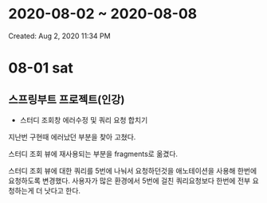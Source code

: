 # 2020-08-02 ~ 2020-08-08

Created: Aug 2, 2020 11:34 PM

# 08-01 sat

## 스프링부트 프로젝트(인강)

- 스터디 조회창 에러수정 및 쿼리 요청 합치기

지난번 구현때 에러났던 부분을 찾아 고쳤다. 

스터디 조회 뷰에 재사용되는 부분을 fragments로 옮겼다.

스터디 조회 뷰에 대한 쿼리를 5번에 나눠서 요청하던것을 애노테이션을 사용해 한번에 요청하도록 변경했다. 사용자가 많은 환경에서 5번에 걸친 쿼리요청보다 한번에 전부 요청하는게 더 낫다고 한다.